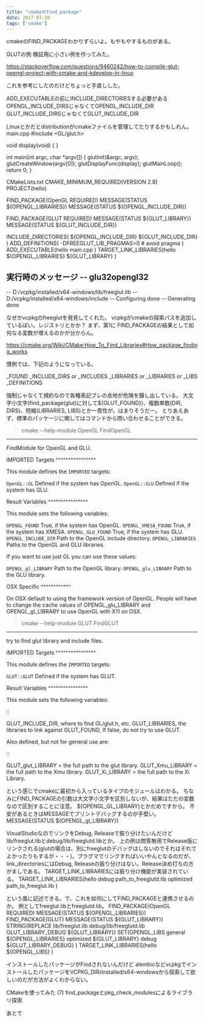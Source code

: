 ```yaml
---
title: "cmakeのfind_package"
date: 2017-07-20
tags: ['cmake']
---
```


cmakeのFIND_PACKAGEわかりずらいよ。もやもやするものがある。

GLUTの例
検証用に小さい例を作ってみた。

https://stackoverflow.com/questions/9460242/how-to-compile-glut-opengl-project-with-cmake-and-kdevelop-in-linux

これを参考にしたのだけどちょっと手直しした。

ADD_EXECUTABLEの前にINCLUDE_DIRECTORIESする必要がある
OPENGL_INCLUDE_DIRSじゃなくてOPENGL_INCLUDE_DIR
GLUT_INCLUDE_DIRSじゃなくてGLUT_INCLUDE_DIR

Linuxとかだとdistributionがcmakeファイルを管理してたりするかもしれん。
main.cpp
#include <GL/glut.h>

void display(void)
{
}

int main(int argc, char *argv[])
{
    glutInit(&argc, argv);
    glutCreateWindow(argv[0]);
    glutDisplayFunc(display);
    glutMainLoop();
    return 0;
}

CMakeLists.txt
CMAKE_MINIMUM_REQUIRED(VERSION 2.8)
PROJECT(hello)

FIND_PACKAGE(OpenGL REQUIRED)
MESSAGE(STATUS ${OPENGL_LIBRARIES})
MESSAGE(STATUS ${OPENGL_INCLUDE_DIR})

FIND_PACKAGE(GLUT REQUIRED)
MESSAGE(STATUS ${GLUT_LIBRARY})
MESSAGE(STATUS ${GLUT_INCLUDE_DIR})

INCLUDE_DIRECTORIES(
    ${OPENGL_INCLUDE_DIR}
    ${GLUT_INCLUDE_DIR}
    )
ADD_DEFINITIONS(
    -DFREEGLUT_LIB_PRAGMAS=0 # avoid pragma
    )
ADD_EXECUTABLE(hello 
    main.cpp
    )
TARGET_LINK_LIBRARIES(hello
    ${OPENGL_LIBRARIES}
    ${GLUT_LIBRARY}
    )

実行時のメッセージ
-- glu32opengl32
--
-- D:/vcpkg/installed/x64-windows/lib/freeglut.lib
-- D:/vcpkg/installed/x64-windows/include
-- Configuring done
-- Generating done

なぜかvcpkgのfreeglutを発見してくれた。
vcpkgがcmakeの探索パスを追加しているぽい。レジストリとかか？
まず、第1に
FIND_PACKAGEの結果として如何なる変数が増えるのかが分からん。

https://cmake.org/Wiki/CMake:How_To_Find_Libraries#How_package_finding_works

慣例では、下記のようになっている。

_FOUND
_INCLUDE_DIRS or _INCLUDES
_LIBRARIES or _LIBRARIES or _LIBS
_DEFINITIONS

強制じゃなくて規約なので各種表記ブレの余地が危険を醸し出している。
大文字小文字(find_package(glut)に対して${GLUT_FOUND})、複数単数(DIR, DIRS)、短縮(LIBRARIES, LIBS)とか一貫性が。はまりそうだー。
とりあえあず、標準のパッケージに関してはコマンドから問い合わせることができる。
> cmake --help-module OpenGL
FindOpenGL
----------

FindModule for OpenGL and GLU.

IMPORTED Targets
^^^^^^^^^^^^^^^^

This module defines the ``IMPORTED`` targets:

``OpenGL::GL``
 Defined if the system has OpenGL.
``OpenGL::GLU``
 Defined if the system has GLU.

Result Variables
^^^^^^^^^^^^^^^^

This module sets the following variables:

``OPENGL_FOUND``
 True, if the system has OpenGL.
``OPENGL_XMESA_FOUND``
 True, if the system has XMESA.
``OPENGL_GLU_FOUND``
 True, if the system has GLU.
``OPENGL_INCLUDE_DIR``
 Path to the OpenGL include directory.
``OPENGL_LIBRARIES``
 Paths to the OpenGL and GLU libraries.

If you want to use just GL you can use these values:

``OPENGL_gl_LIBRARY``
 Path to the OpenGL library.
``OPENGL_glu_LIBRARY``
 Path to the GLU library.

OSX Specific
^^^^^^^^^^^^

On OSX default to using the framework version of OpenGL. People will
have to change the cache values of OPENGL_glu_LIBRARY and
OPENGL_gl_LIBRARY to use OpenGL with X11 on OSX.

> cmake --help-module GLUT
FindGLUT
--------

try to find glut library and include files.

IMPORTED Targets
^^^^^^^^^^^^^^^^

This module defines the ``IMPORTED`` targets:

``GLUT::GLUT``
 Defined if the system has GLUT.

Result Variables
^^^^^^^^^^^^^^^^

This module sets the following variables:

::

 GLUT_INCLUDE_DIR, where to find GL/glut.h, etc.
 GLUT_LIBRARIES, the libraries to link against
 GLUT_FOUND, If false, do not try to use GLUT.

Also defined, but not for general use are:

::

 GLUT_glut_LIBRARY = the full path to the glut library.
 GLUT_Xmu_LIBRARY  = the full path to the Xmu library.
 GLUT_Xi_LIBRARY   = the full path to the Xi Library.

という感じでcmakeに最初から入っているタイプのモジュールはわかる。
ちなみにFIND_PACKAGEの引数は大文字小文字を区別しないが、結果はただの変数なので区別することに注意。
${OPENGL_GL_LIBRARY}とかだめですから。
不安があるときはMESSAGEでプリントデバッグするのが手堅い。
MESSAGE(STATUS ${OPENGL_gl_LIBRARY})

VisualStudioなのでリンクをDebug, Releaseで振り分けたいんだけど
lib/freeglut.libとdebug/lib/freeglutd.libとか。
上の例は問答無用でRelease版にリンクされる(glutの場合は、別にfreeglutのデバッグはしないのでそれはそれでよかったりもするが・・・)。プラグマでリンクすればいいやんとなるのだが、link_directoriesにはDebug, Releaseの振り分けはない。Release決め打ちの方がましである。
TARGET_LINK_LIBRARIESには振り分け機能が実装されている。
TARGET_LINK_LIBRARIES(hello
    debug path_to_freeglutd.lib
    optimized path_to_freeglut.lib
    )

という風に記述できる。で、これを如何にしてFIND_PACKAGEと連携させるのか。
例としてfreeglut.libとfreeglutd.lib。
FIND_PACKAGE(OpenGL REQUIRED)
MESSAGE(STATUS ${OPENGL_LIBRARIES})
FIND_PACKAGE(GLUT)
MESSAGE(STATUS ${GLUT_LIBRARY})
STRING(REPLACE lib/freeglut.lib debug/lib/freeglutd.lib GLUT_LIBRARY_DEBUG ${GLUT_LIBRARY})
SET(OPENGL_LIBS 
    general ${OPENGL_LIBRARIES} 
    optimized ${GLUT_LIBRARY} 
    debug ${GLUT_LIBRARY_DEBUG}
    )
TARGET_LINK_LIBRARIES(hello
    ${OPENGL_LIBS}
    )

インストールしたパッケージがFindされないんだけど
alembicなどvcpkgでインストールしたパッケージをVCPKG_DIR/installed/x64-windowsから探索して欲しいのだが方法がよくわからない。

CMakeを使ってみた (7) find_packageとpkg_check_modulesによるライブラリ探索

あとで
